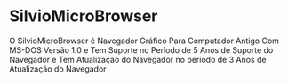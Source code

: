 # SilvioMicroBrowser
O SilvioMicroBrowser é Navegador Gráfico Para Computador Antigo Com MS-DOS Versão 1.0 e Tem Suporte no Período de 5 Anos de Suporte do Navegador e Tem Atualização do Navegador no período de 3 Anos de Atualização do Navegador
